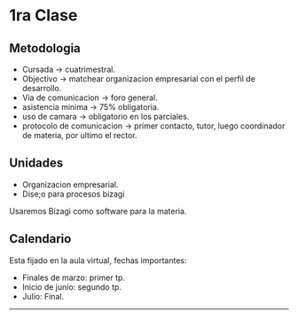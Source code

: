 # 1ra Clase

## Metodologia

- Cursada -> cuatrimestral.
- Objectivo -> matchear organizacion empresarial con el perfil de desarrollo.
- Via de comunicacion -> foro general.
- asistencia minima -> 75% obligatoria.
- uso de camara -> obligatorio en los parciales.
- protocolo de comunicacion -> primer contacto, tutor, luego coordinador de materia, por    ultimo el rector.

## Unidades

- Organizacion empresarial.
- Dise;o para procesos bizagi

Usaremos Bizagi como software para la materia.

## Calendario

Esta fijado en la aula virtual, fechas importantes:

- Finales de marzo: primer tp.
- Inicio de junio: segundo tp.
- Julio: Final.

---
